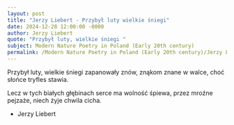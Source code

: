 ```yaml
---
layout: post
title: "Jerzy Liebert - Przybył luty wielkie śniegi"
date: 2024-12-28 12:00:00 -0000
author: Jerzy Liebert
quote: "Przybył luty, wielkie śniegi "
subject: Modern Nature Poetry in Poland (Early 20th century)
permalink: /Modern Nature Poetry in Poland (Early 20th century)/Jerzy Liebert/Jerzy Liebert - Przybył luty wielkie śniegi
---
```


Przybył luty, wielkie śniegi 
zapanowały znów, 
znąkom znane w walce,
choć słońce tryfles stawia.

Lecz w tych białych głębinach 
serce ma wolność śpiewa,
przez mroźne pejzaże,
niech żyje chwila cicha.

- Jerzy Liebert
